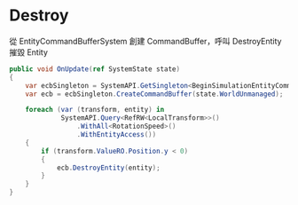 # Destroy
從 EntityCommandBufferSystem 創建 CommandBuffer，呼叫 DestroyEntity 摧毀 Entity
```C#
public void OnUpdate(ref SystemState state)
{
    var ecbSingleton = SystemAPI.GetSingleton<BeginSimulationEntityCommandBufferSystem.Singleton>();
    var ecb = ecbSingleton.CreateCommandBuffer(state.WorldUnmanaged);

    foreach (var (transform, entity) in
             SystemAPI.Query<RefRW<LocalTransform>>()
                 .WithAll<RotationSpeed>()
                 .WithEntityAccess())
    {
        if (transform.ValueRO.Position.y < 0)
        {
            ecb.DestroyEntity(entity);
        }
    }
}
```
